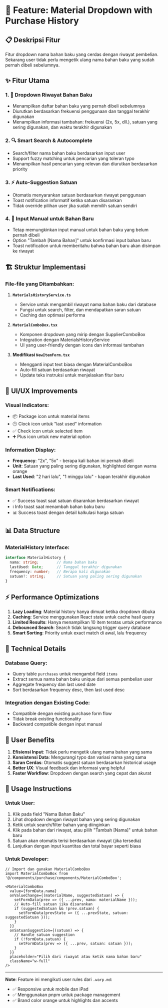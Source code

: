 # 🎯 Feature: Material Dropdown with Purchase History

## 📋 Deskripsi Fitur

Fitur dropdown nama bahan baku yang cerdas dengan riwayat pembelian. Sekarang user tidak perlu mengetik ulang nama bahan baku yang sudah pernah dibeli sebelumnya.

## ✨ Fitur Utama

### 1. 📜 Dropdown Riwayat Bahan Baku
- Menampilkan daftar bahan baku yang pernah dibeli sebelumnya
- Diurutkan berdasarkan frekuensi penggunaan dan tanggal terakhir digunakan
- Menampilkan informasi tambahan: frekuensi (2x, 5x, dll.), satuan yang sering digunakan, dan waktu terakhir digunakan

### 2. 🔍 Smart Search & Autocomplete
- Search/filter nama bahan baku berdasarkan input user
- Support fuzzy matching untuk pencarian yang toleran typo
- Menampilkan hasil pencarian yang relevan dan diurutkan berdasarkan priority

### 3. ⚡ Auto-Suggestion Satuan
- Otomatis menyarankan satuan berdasarkan riwayat penggunaan
- Toast notification informatif ketika satuan disarankan
- Tidak override pilihan user jika sudah memilih satuan sendiri

### 4. 📝 Input Manual untuk Bahan Baru
- Tetap memungkinkan input manual untuk bahan baku yang belum pernah dibeli
- Option "Tambah [Nama Bahan]" untuk konfirmasi input bahan baru
- Toast notification untuk memberitahu bahwa bahan baru akan disimpan ke riwayat

## 🏗️ Struktur Implementasi

### File-file yang Ditambahkan:

1. **`MaterialsHistoryService.ts`**
   - Service untuk mengambil riwayat nama bahan baku dari database
   - Fungsi untuk search, filter, dan mendapatkan saran satuan
   - Caching dan optimasi performa

2. **`MaterialComboBox.tsx`**
   - Komponen dropdown yang mirip dengan SupplierComboBox
   - Integration dengan MaterialsHistoryService
   - UI yang user-friendly dengan icons dan informasi tambahan

3. **Modifikasi `NewItemForm.tsx`**
   - Mengganti input text biasa dengan MaterialComboBox
   - Auto-fill satuan berdasarkan riwayat
   - Update teks instruksi untuk menjelaskan fitur baru

## 🎨 UI/UX Improvements

### Visual Indicators:
- 📦 Package icon untuk material items
- 🕒 Clock icon untuk "last used" information
- ✅ Check icon untuk selected item
- ➕ Plus icon untuk new material option

### Information Display:
- **Frequency**: "2x", "5x" - berapa kali bahan ini pernah dibeli
- **Unit**: Satuan yang paling sering digunakan, highlighted dengan warna orange
- **Last Used**: "2 hari lalu", "1 minggu lalu" - kapan terakhir digunakan

### Smart Notifications:
- ✅ Success toast saat satuan disarankan berdasarkan riwayat
- ℹ️ Info toast saat menambah bahan baku baru
- 📊 Success toast dengan detail kalkulasi harga satuan

## 📊 Data Structure

### MaterialHistory Interface:
```typescript
interface MaterialHistory {
  nama: string;        // Nama bahan baku
  lastUsed: Date;      // Tanggal terakhir digunakan
  frequency: number;   // Berapa kali digunakan
  satuan?: string;     // Satuan yang paling sering digunakan
}
```

## ⚡ Performance Optimizations

1. **Lazy Loading**: Material history hanya dimuat ketika dropdown dibuka
2. **Caching**: Service menggunakan React state untuk cache hasil query
3. **Limited Results**: Hanya menampilkan 10 item teratas untuk performance
4. **Debounced Search**: Search tidak langsung trigger query database
5. **Smart Sorting**: Priority untuk exact match di awal, lalu frequency

## 🔧 Technical Details

### Database Query:
- Query table `purchases` untuk mengambil field `items`
- Extract semua nama bahan baku unique dari semua pembelian user
- Aggregate frequency dan last used date
- Sort berdasarkan frequency desc, then last used desc

### Integration dengan Existing Code:
- Compatible dengan existing purchase form flow
- Tidak break existing functionality
- Backward compatible dengan input manual

## 🎯 User Benefits

1. **Efisiensi Input**: Tidak perlu mengetik ulang nama bahan yang sama
2. **Konsistensi Data**: Mengurangi typo dan variasi nama yang sama
3. **Saran Cerdas**: Otomatis suggest satuan berdasarkan historical usage
4. **Better UX**: Visual feedback dan informasi yang helpful
5. **Faster Workflow**: Dropdown dengan search yang cepat dan akurat

## 🚀 Usage Instructions

### Untuk User:
1. Klik pada field "Nama Bahan Baku"
2. Lihat dropdown dengan riwayat bahan yang sering digunakan
3. Ketik untuk search/filter bahan yang diinginkan
4. Klik pada bahan dari riwayat, atau pilih "Tambah [Nama]" untuk bahan baru
5. Satuan akan otomatis terisi berdasarkan riwayat (jika tersedia)
6. Lanjutkan dengan input kuantitas dan total bayar seperti biasa

### Untuk Developer:
```tsx
// Import dan gunakan MaterialComboBox
import MaterialComboBox from '@/components/purchase/components/MaterialComboBox';

<MaterialComboBox
  value={formData.nama}
  onValueChange={(materialName, suggestedSatuan) => {
    setFormData(prev => ({ ...prev, nama: materialName }));
    // Auto-fill satuan jika disarankan
    if (suggestedSatuan && !prev.satuan) {
      setFormData(prevState => ({ ...prevState, satuan: suggestedSatuan }));
    }
  }}
  onSatuanSuggestion={(satuan) => {
    // Handle satuan suggestion
    if (!formData.satuan) {
      setFormData(prev => ({ ...prev, satuan: satuan }));
    }
  }}
  placeholder="Pilih dari riwayat atau ketik nama bahan baru"
  className="w-full"
/>
```

---

**Note**: Feature ini mengikuti user rules dari `.warp.md`:
- ✅ Responsive untuk mobile dan iPad
- ✅ Menggunakan pnpm untuk package management  
- ✅ Brand color orange untuk highlights dan accents
